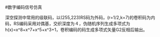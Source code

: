 #数字编码信号仿真

深空探测中常用的级联码，以(255,223)RS码为外码，(r=1/2,k=7)的卷积码为内码，RS编码采用对偶基，交织深度为４，伪随机序列生成多项式为h(x)=x^8+x^7+x^5+x^3+1，卷积编码的码生成多项式矢量G2反相后输出。
